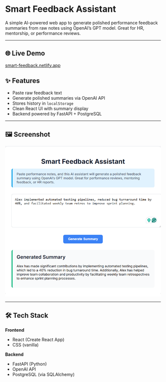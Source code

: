 # Smart Feedback Assistant

A simple AI-powered web app to generate polished performance feedback summaries from raw notes using OpenAI’s GPT model. Great for HR, mentorship, or performance reviews.

---


## 🌐 Live Demo
[smart-feedback.netlify.app](https://smart-feedback.netlify.app/)

## ✨ Features

- Paste raw feedback text
- Generate polished summaries via OpenAI API
- Stores history in `localStorage`
- Clean React UI with summary display
- Backend powered by FastAPI + PostgreSQL

---

## 🖼️ Screenshot

![Smart Feedback Assistant Screenshot](public/screenshot.png)

---

## 🛠️ Tech Stack

**Frontend**
- React (Create React App)
- CSS (vanilla)

**Backend**
- FastAPI (Python)
- OpenAI API
- PostgreSQL (via SQLAlchemy)


